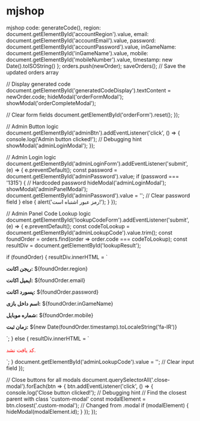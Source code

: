 # mjshop
mjshop
code: generateCode(),
region: document.getElementById('accountRegion').value,
email: document.getElementById('accountEmail').value,
password: document.getElementById('accountPassword').value,
inGameName: document.getElementById('inGameName').value,
mobile: document.getElementById('mobileNumber').value,
timestamp: new Date().toISOString()
};
orders.push(newOrder);
saveOrders(); // Save the updated orders array

// Display generated code
document.getElementById('generatedCodeDisplay').textContent = newOrder.code;
hideModal('orderFormModal');
showModal('orderCompleteModal');

// Clear form fields
document.getElementById('orderForm').reset();
});

// Admin Button logic
document.getElementById('adminBtn').addEventListener('click', () => {
console.log('Admin button clicked!'); // Debugging hint
showModal('adminLoginModal');
});

// Admin Login logic
document.getElementById('adminLoginForm').addEventListener('submit', (e) => {
e.preventDefault();
const password = document.getElementById('adminPassword').value;
if (password === '1315') { // Hardcoded password
hideModal('adminLoginModal');
showModal('adminPanelModal');
document.getElementById('adminPassword').value = ''; // Clear password field
} else {
alert('رمز عبور اشتباه است!');
}
});

// Admin Panel Code Lookup logic
document.getElementById('lookupCodeForm').addEventListener('submit', (e) => {
e.preventDefault();
const codeToLookup = document.getElementById('adminLookupCode').value.trim();
const foundOrder = orders.find(order => order.code === codeToLookup);
const resultDiv = document.getElementById('lookupResult');

if (foundOrder) {
resultDiv.innerHTML = `
<p><strong>ریجن اکانت:</strong> ${foundOrder.region}</p>
<p><strong>ایمیل اکانت:</strong> ${foundOrder.email}</p>
<p><strong>پسورد اکانت:</strong> ${foundOrder.password}</p>
<p><strong>اسم داخل بازی:</strong> ${foundOrder.inGameName}</p>
<p><strong>شماره موبایل:</strong> ${foundOrder.mobile}</p>
<p><strong>زمان ثبت:</strong> ${new Date(foundOrder.timestamp).toLocaleString('fa-IR')}</p>
`;
} else {
resultDiv.innerHTML = `<p style="color: red;">کد یافت نشد.</p>`;
}
document.getElementById('adminLookupCode').value = ''; // Clear input field
});

// Close buttons for all modals
document.querySelectorAll('.close-modal').forEach(btn => {
btn.addEventListener('click', () => {
console.log('Close button clicked!'); // Debugging hint
// Find the closest parent with class 'custom-modal'
const modalElement = btn.closest('.custom-modal'); // Changed from .modal
if (modalElement) {
hideModal(modalElement.id);
}
});
});
</script>
</body>
</html>

